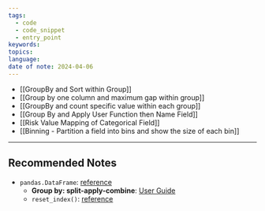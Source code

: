 ```yaml
---
tags:
  - code
  - code_snippet
  - entry_point
keywords: 
topics: 
language: 
date of note: 2024-04-06
---
```

- [[GroupBy and Sort within Group]]
- [[Group by one column and maximum gap within group]]
- [[GroupBy and count specific value within each group]]
- [[Group By and Apply User Function then Name Field]]
- [[Risk Value Mapping of Categorical Field]]
- [[Binning - Partition a field into bins and show the size of each bin]]




-----------
##  Recommended Notes

- `pandas.DataFrame`: [reference](https://pandas.pydata.org/pandas-docs/stable/reference/frame.html)
	- **Group by: split-apply-combine**: [User Guide](https://pandas.pydata.org/docs/user_guide/groupby.html)
	- `reset_index()`:  [reference](https://pandas.pydata.org/docs/reference/api/pandas.DataFrame.reset_index.html#pandas.DataFrame.reset_index)